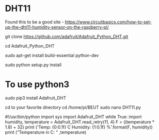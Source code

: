 # DHT11
Found this to be a good site - 
https://www.circuitbasics.com/how-to-set-up-the-dht11-humidity-sensor-on-the-raspberry-pi/

git clone https://github.com/adafruit/Adafruit_Python_DHT.git

cd Adafruit_Python_DHT

sudo apt-get install build-essential python-dev

sudo python setup.py install

# To use python3
sudo pip3 install Adafruit_DHT

cd to your favorite directory
cd /home/pi/BEUT
sudo nano DHT11.py

#!/usr/bin/python
import sys
import Adafruit_DHT
while True:
  import humidity, temperature = Adafruit_DHT.read_retry(11, 4)
  F = ((temperature * 1.8) + 32)
  print ('Temp: {0:0.1f} C Humidity: {1:0.1f} %'.format(F, humidity))
  print ("Temperature in C: " ,temperature)
